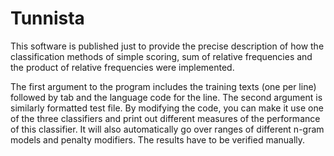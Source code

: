 # Tunnista

This software is published just to provide the precise description of how the classification methods of simple scoring, sum of relative frequencies and the product of relative frequencies were implemented.

The first argument to the program includes the training texts (one per line) followed by tab and the language code for the line. The second argument is similarly formatted test file. By modifying the code, you can make it use one of the three classifiers and print out different measures of the performance of this classifier. It will also automatically go over ranges of different n-gram models and penalty modifiers. The results have to be verified manually.
